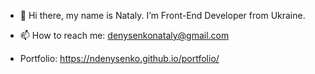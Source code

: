 - 👋 Hi there, my name is Nataly. I’m Front-End Developer from Ukraine.
<!-- - 👀 I’m interested in ...
- 🌱 I’m currently learning ...
- 💞️ I’m looking to collaborate on ... -->
- 📫 How to reach me: denysenkonataly@gmail.com

- Portfolio: https://ndenysenko.github.io/portfolio/ 

